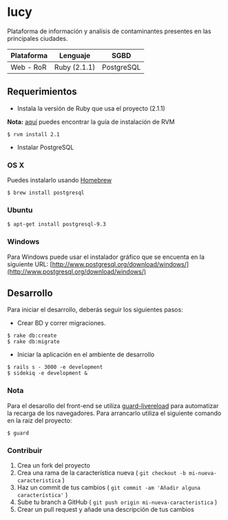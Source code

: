 # lucy

Plataforma de información y analisis de contaminantes presentes en las principales ciudades.

Plataforma | Lenguaje | SGBD 
-----------|----------|-----
Web - RoR  | Ruby (2.1.1) | PostgreSQL

## Requerimientos

- Instala la versión de Ruby que usa el proyecto (2.1.1)

**Nota:** [aquí](http://rvm.io/rvm/install) puedes encontrar la guía de instalación de RVM

```
$ rvm install 2.1
```

- Instalar PostgreSQL

### OS X
Puedes instalarlo usando [Homebrew](http://brew.sh/)

```
$ brew install postgresql
```

### Ubuntu

```
$ apt-get install postgresql-9.3 
```

### Windows
Para Windows puede usar el instalador gráfico que se encuenta en la siguiente URL: [http://www.postgresql.org/download/windows/](http://www.postgresql.org/download/windows/)

## Desarrollo
Para iniciar el desarrollo, deberás seguir los siguientes pasos:

- Crear BD y correr migraciones.

``` 
$ rake db:create
$ rake db:migrate
``` 

- Iniciar la aplicación en el ambiente de desarrollo

```
$ rails s - 3000 -e development
$ sidekiq -e development &
```


### Nota	
Para el desarollo del front-end se utiliza [guard-livereload](https://github.com/guard/guard-livereload) para automatizar la recarga de los navegadores. Para arrancarlo utiliza el siguiente comando en la raiz del proyecto:

```
$ guard
```

### Contribuir

1. Crea un fork del proyecto
2. Crea una rama de la característica nueva ( ```git checkout -b mi-nueva-caracteristica``` )
3. Haz un commit de tus cambios ( ```git commit -am 'Añadir alguna característica'``` )
4. Sube tu branch a GitHub ( ```git push origin mi-nueva-caracteristica``` )
5. Crear un pull request y añade una descripción de tus cambios

